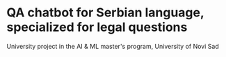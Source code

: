 # QA chatbot for Serbian language, specialized for legal questions

University project in the AI & ML master's program, University of Novi Sad
